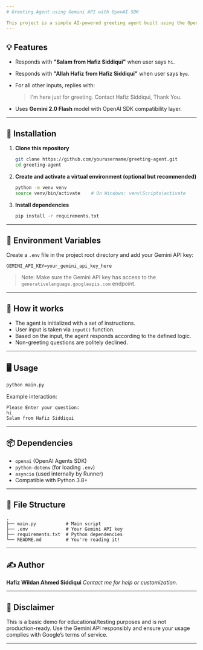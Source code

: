 ```yaml
---
# Greeting Agent using Gemini API with OpenAI SDK

This project is a simple AI-powered greeting agent built using the OpenAI Agents SDK, but configured to use Google's **Gemini API** (`gemini-2.0-flash`) for responses. The agent is trained to respond to basic greetings like “hi” or “bye” and to politely reject non-greeting queries.
---
```


## 💡 Features

- Responds with **"Salam from Hafiz Siddiqui"** when user says `hi`.
- Responds with **"Allah Hafiz from Hafiz Siddiqui"** when user says `bye`.
- For all other inputs, replies with:

  > I'm here just for greeting. Contact Hafiz Siddiqui, Thank You.

- Uses **Gemini 2.0 Flash** model with OpenAI SDK compatibility layer.

---

## 🚀 Installation

1. **Clone this repository**

   ```bash
   git clone https://github.com/yourusername/greeting-agent.git
   cd greeting-agent
   ```

2. **Create and activate a virtual environment (optional but recommended)**

   ```bash
   python -m venv venv
   source venv/bin/activate    # On Windows: venv\Scripts\activate
   ```

3. **Install dependencies**

   ```bash
   pip install -r requirements.txt
   ```

---

## 🔐 Environment Variables

Create a `.env` file in the project root directory and add your Gemini API key:

```
GEMINI_API_KEY=your_gemini_api_key_here
```

> Note: Make sure the Gemini API key has access to the `generativelanguage.googleapis.com` endpoint.

---

## 🧠 How it works

- The agent is initialized with a set of instructions.
- User input is taken via `input()` function.
- Based on the input, the agent responds according to the defined logic.
- Non-greeting questions are politely declined.

---

## 🖥️ Usage

```bash
python main.py
```

Example interaction:

```
Please Enter your question:
hi
Salam from Hafiz Siddiqui
```

---

## 📦 Dependencies

- `openai` (OpenAI Agents SDK)
- `python-dotenv` (for loading `.env`)
- `asyncio` (used internally by Runner)
- Compatible with Python 3.8+

---

## 📄 File Structure

```
.
├── main.py           # Main script
├── .env              # Your Gemini API key
├── requirements.txt  # Python dependencies
└── README.md         # You're reading it!
```

---

## ✍️ Author

**Hafiz Wildan Ahmed Siddiqui**
_Contact me for help or customization._

---

## 🛑 Disclaimer

This is a basic demo for educational/testing purposes and is not production-ready. Use the Gemini API responsibly and ensure your usage complies with Google’s terms of service.

---
